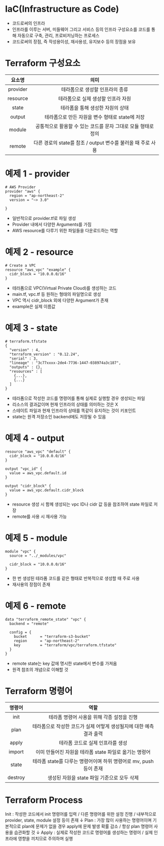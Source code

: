 # IaC(Infrastructure as Code)
- 코드로써의 인프라
- 인프라를 이루는 서버, 미들웨어 그리고 서비스 등의 인프라 구성요소를 코드를 통해 자동으로 구축, 관리, 프로비저닝하는 프로세스
- 코드로써의 장점, 즉 작성용이성, 재사용성, 유지보수 등의 장점을 보유

# Terraform 구성요소
|요소명|의미|
|:------:|:---:|
|provider|테라폼으로 생성할 인프라의 종류|
|resource|테라폼으로 실제 생성할 인프라 자원|
|state|테라폼을 통해 생성한 자원의 상태|
|output|테라폼으로 만든 자원을 변수 형태로 state에 저장|
|module|공통적으로 활용할 수 있는 코드를 문자 그대로 모듈 형태로 정의|
|remote|다른 경로의 state를 참조 / output 변수를 불러올 때 주로 사용|

# 예제 1 - provider
~~~
# AWS Provider
provider "aws" {
  region = "ap-northeast-2"
  version = "~> 3.0"

}
~~~
- 일반적으로 provider.tf로 파일 생성
- Provider 내에서 다양한 Arguments를 가짐
- AWS resource를 다루기 위한 파일들을 다운로드하는 역할

# 예제 2 - resource
~~~
# Create a VPC
resource "aws_vpc" "example" {
  cidr_block = "10.0.0.0/16"
}
~~~
- 테라폼으로 VPC(Virtual Private Cloud)를 생성하는 코드
- main.tf, vpc.tf 등 원하는 형태의 파일명으로 생성
- VPC 역시 cidr_block 외에 다양한 Argument가 존재
- example은 실제 이름값

# 예제 3 - state
~~~
# terraform.tfstate
{
  "version" : 4,
  "terraform_version" : "0.12.24",
  "serial" : 3,
  "lineage" : "3c77xxxx-2de4-7736-1447-038974a3c187",
  "outputs" : {},
  "resources" : [
    {...},
    {...}
  ]
}
~~~
- 테라폼으로 작성한 코드를 명령어를 통해 실제로 실행할 경우 생성되는 파일
- 리소스의 결과값이며 현재 인프라의 상태를 의미하는 것은 X
- 스테이트 파일과 현재 인프라의 상태를 똑같이 유지하는 것이 키포인트
- state는 원격 저장소인 backend에도 저장될 수 있음

# 예제 4 - output
~~~
resource "aws_vpc" "default" {
  cidr_block = "10.0.0.0/16"
}

output "vpc_id" {
  value = aws_vpc.default.id
}

output "cidr_block" {
  value = aws_vpc.default.cidr_block
}
~~~
- resource 생성 시 함께 생성되는 vpc ID나 cidr 값 등을 참조하여 state 파일로 저장
- remote를 사용 시 재사용 가능

# 예제 5 - module
~~~
module "vpc" {
  source = "../_modules/vpc"
  
  cidr_block = "10.0.0.0/16"
}
~~~
- 한 번 생성된 테라폼 코드를 같은 형태로 반복적으로 생성할 때 주로 사용
- 재사용의 장점이 존재

# 예제 6 - remote
~~~
data "terraform_remote_state" "vpc" {
  backend = "remote"
  
  config = {
    bucket      = "terraform-s3-bucket"
    region      = "ap-northeast-2"
    key         = "terraform/vpc/terraform.tfstate"
  }
}
~~~
- remote state는 key 값에 명시한 state에서 변수를 가져옴
- 원격 참조의 개념으로 이해할 것

# Terraform 명령어
|명령어|역할|
|:------:|:---:|
|init|테라폼 명령어 사용을 위해 각종 설정을 진행|
|plan|테라폼으로 작성한 코드가 실제 어떻게 생성될지에 대한 예측 결과 출력|
|apply|테라폼 코드로 실제 인프라를 생성|
|import|이미 만들어진 자원을 테라폼 state 파일로 옮기는 명령어|
|state|테라폼 state를 다루는 명령어이며 하위 명령어로 mv, push 등이 존재|
|destroy|생성된 자원을 state 파일 기준으로 모두 삭제|

# Terraform Process
Init : 작성한 코드에서 init 명령어를 입력 / 다른 명령어를 위한 설정 진행 / 내부적으로 provider, state, module 설정 등이 존재
 ↓
Plan : 가장 많이 사용하는 명령어이며 기본적으로 plan에 문제가 없을 경우 apply에 문제 발생 확률 감소 / 항상 plan 명령어 사용을 습관화할 것
 ↓
Apply : 실제로 작성한 코드로 명령어를 생성하는 명령어 / 실제 인프라에 영향을 끼치므로 주의하며 실행
